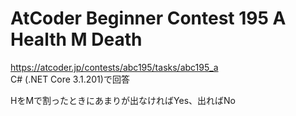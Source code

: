 # AtCoder Beginner Contest 195 A Health M Death  
https://atcoder.jp/contests/abc195/tasks/abc195_a  
C# (.NET Core 3.1.201)で回答  

HをMで割ったときにあまりが出なければYes、出ればNo
